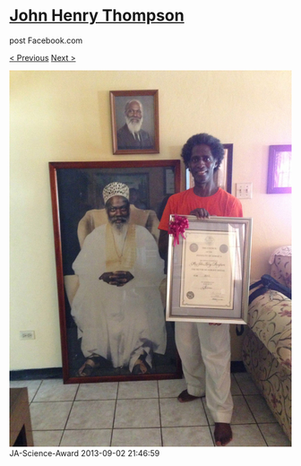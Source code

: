 # [John Henry Thompson](../README.md)
post Facebook.com

[< Previous](2013-09-02-10.md) [Next >](2013-09-02-12.md)

[![](../media/2013-09-02/JA-Science-Award.jpg)](../README.md)
JA-Science-Award
2013-09-02 21:46:59